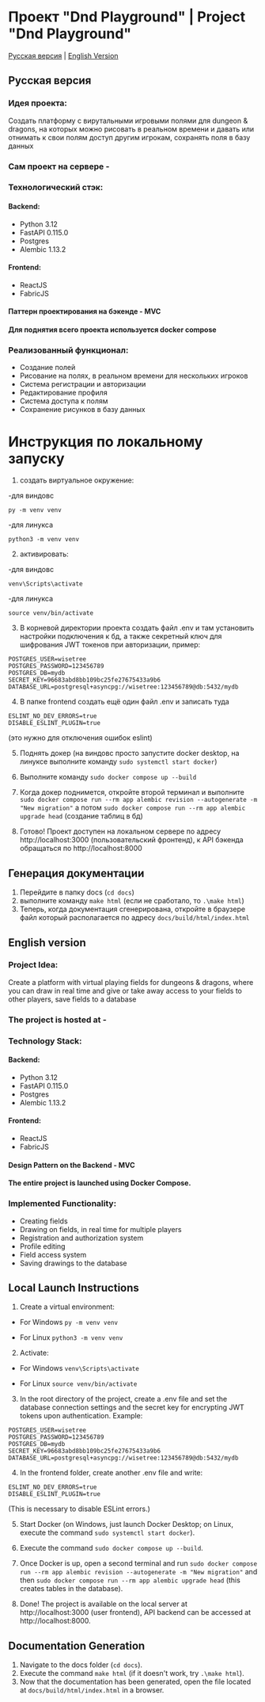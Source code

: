 # Проект "Dnd Playground" | Project "Dnd Playground"
[Русская версия](#russian-version) | [English Version](#english-version)

<a id="russian-version"></a>
##  Русская версия

### Идея проекта:
Создать платформу с вирутальными игровыми полями для dungeon & dragons, на которых можно рисовать в реальном времени и давать или отнимать к свои полям доступ другим игрокам, сохранять поля в базу данных


### Сам проект на сервере - 

### Технологический стэк:
#### Backend:
- Python 3.12
- FastAPI 0.115.0
- Postgres
- Alembic 1.13.2
#### Frontend:
- ReactJS
- FabricJS
#### Паттерн проектирования на бэкенде - MVC

#### Для поднятия всего проекта используется docker compose

### Реализованный функционал:
- Создание полей
- Рисование на полях, в реальном времени для нескольких игроков
- Система регистрации и авторизации
- Редактирование профиля
- Система доступа к полям
- Сохранение рисунков в базу данных


# Инструкция по локальному запуску 

1) создать виртуальное окружение:

-для виндовс
```commandline
py -m venv venv
```

-для линукса
```commandline
python3 -m venv venv
```

2) активировать:

-для виндовс
```commandline
venv\Scripts\activate
```

-для линукса
```commandline
source venv/bin/activate
```

3) В корневой директории проекта создать файл .env и там установить настройки подключения к бд, а также секретный ключ для шифрования JWT токенов при авторизации, пример:
```
POSTGRES_USER=wisetree
POSTGRES_PASSWORD=123456789
POSTGRES_DB=mydb
SECRET_KEY=96683abd8bb109bc25fe27675433a9b6
DATABASE_URL=postgresql+asyncpg://wisetree:123456789@db:5432/mydb
```

4) В папке frontend создать ещё один файл .env и записать туда
```
ESLINT_NO_DEV_ERRORS=true
DISABLE_ESLINT_PLUGIN=true
```
(это нужно для отключения ошибок eslint)

5) Поднять докер (на виндовс просто запустите docker desktop, на линуксе выполните команду ```sudo systemctl start docker```)

6) Выполните команду ```sudo docker compose up --build```

7) Когда докер поднимется, откройте второй терминал и выполните ```sudo docker compose run --rm app alembic revision --autogenerate -m "New migration"``` а потом ```sudo docker compose run --rm app alembic upgrade head``` (создание таблиц в бд)

8) Готово! Проект доступен на локальном сервере по адресу http://localhost:3000 (пользовательский фронтенд), к API бэкенда обращаться по http://localhost:8000



## Генерация документации

1) Перейдите в папку docs (```cd docs```)
2) выполните команду ```make html``` (если не сработало, то ```.\make html```)
3) Теперь, когда документация сгенерирована, откройте в браузере файл который располагается по адресу ```docs/build/html/index.html```

<a id="english-version"></a>
## English version

### Project Idea:
Create a platform with virtual playing fields for dungeons & dragons, where you can draw in real time and give or take away access to your fields to other players, save fields to a database

### The project is hosted at - 

### Technology Stack:
#### Backend:
- Python 3.12
- FastAPI 0.115.0
- Postgres
- Alembic 1.13.2
#### Frontend:
- ReactJS
- FabricJS

#### Design Pattern on the Backend - MVC

#### The entire project is launched using Docker Compose.

### Implemented Functionality:
- Creating fields
- Drawing on fields, in real time for multiple players
- Registration and authorization system
- Profile editing
- Field access system
- Saving drawings to the database

## Local Launch Instructions

1) Create a virtual environment:

- For Windows
```py -m venv venv```

- For Linux
```python3 -m venv venv```

2) Activate:

- For Windows
```venv\Scripts\activate```

- For Linux
```source venv/bin/activate```

3) In the root directory of the project, create a .env file and set the database connection settings and the secret key for encrypting JWT tokens upon authentication. Example:
```
POSTGRES_USER=wisetree
POSTGRES_PASSWORD=123456789
POSTGRES_DB=mydb
SECRET_KEY=96683abd8bb109bc25fe27675433a9b6
DATABASE_URL=postgresql+asyncpg://wisetree:123456789@db:5432/mydb
```

4) In the frontend folder, create another .env file and write:
```
ESLINT_NO_DEV_ERRORS=true
DISABLE_ESLINT_PLUGIN=true
```

(This is necessary to disable ESLint errors.)

5) Start Docker (on Windows, just launch Docker Desktop; on Linux, execute the command ```sudo systemctl start docker```).

6) Execute the command ```sudo docker compose up --build```.

7) Once Docker is up, open a second terminal and run ```sudo docker compose run --rm app alembic revision --autogenerate -m "New migration"``` and then ```sudo docker compose run --rm app alembic upgrade head``` (this creates tables in the database).

8) Done! The project is available on the local server at http://localhost:3000 (user frontend), API backend can be accessed at http://localhost:8000.



## Documentation Generation

1) Navigate to the docs folder (```cd docs```).
2) Execute the command ```make html``` (if it doesn't work, try ```.\make html```).
3) Now that the documentation has been generated, open the file located at ```docs/build/html/index.html``` in a browser.



